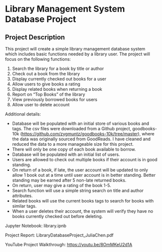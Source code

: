 # Library Management System Database Project

## Project Description

This project will create a simple library management database system which includes basic functions needed by a library user. The project will focus on the following functions:

1. Search the library for a book by title or author
2. Check out a book from the library
3. Display currently checked out books for a user
4. Allow users to give books a rating
5. Display related books when returning a book
6. Report on “Top Books” of the library
7. View previously borrowed books for users
8. Allow user to delete account

Additional details:

- Database will be populated with an initial store of various books and tags. The csv files were downloaded from a Github project, goodbooks-10k (https://github.com/zygmuntz/goodbooks-10k/tree/master), where the data was originally sourced from GoodReads. I have cleaned and reduced the data to a more manageable size for this project.
- There will only be one copy of each book available to borrow.
- Database will be populated with an initial list of users.
- Users are allowed to check out multiple books if their account is in good standing.
- On return of a book, if late, the user account will be updated to only allow 1 book out at a time until user account is in better standing. Better standing may be earned after 5 non-late returned books.
- On return, user may give a rating of the book 1-5.
- Search function will use a simple string search on title and author attributes.
- Related books will use the current books tags to search for books with similar tags.
- When a user deletes their account, the system will verify they have no books currently checked out before deleting.

Jupyter Notebook: library.ipnb

Project Report: LibraryDatabaseProject_JuliaChen.pdf

YouTube Project Walkthrough: https://youtu.be/8OmMKeU2d1A
